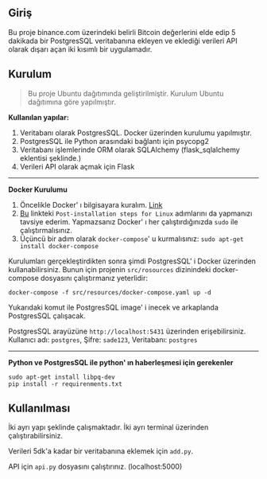 ## Giriş

Bu proje binance.com üzerindeki belirli Bitcoin değerlerini elde edip 5 dakikada bir PostgresSQL veritabanına ekleyen ve eklediği verileri API olarak dışarı açan iki kısımlı bir uygulamadır.

## Kurulum

> Bu proje Ubuntu dağıtımında geliştirilmiştir. Kurulum Ubuntu dağıtımına göre yapılmıştır.

__Kullanılan yapılar:__
  
  1. Veritabanı olarak PostgresSQL. Docker üzerinden kurulumu yapılmıştır.
  2. PostgresSQL ile Python arasındaki bağlantı için psycopg2
  3. Veritabanı işlemlerinde ORM olarak SQLAlchemy (flask_sqlalchemy eklentisi şeklinde.)
  4. Verileri API olarak açmak için Flask

---

__Docker Kurulumu__

  1. Öncelikle Docker' ı bilgisayara kuralım. [Link](https://docs.docker.com/engine/install/ubuntu/)
  2. [Bu](https://docs.docker.com/engine/install/linux-postinstall/) linkteki `Post-installation steps for Linux` adımlarını da yapmanızı tavsiye ederim. Yapmazsanız Docker' ı her çalıştırdığınızda `sudo` ile çalıştırmalısınız.
  3. Üçüncü bir adım olarak `docker-compose`' u kurmalısınız: `sudo apt-get install docker-compose`

  Kurulumları gerçekleştirdikten sonra şimdi PostgresSQL' i Docker üzerinden kullanabilirsiniz. Bunun için projenin `src/rosources` dizinindeki docker-compose dosyasını çalıştırmanız yeterlidir:

    docker-compose -f src/resources/docker-compose.yaml up -d
  
  Yukarıdaki komut ile PostgresSQL image' i inecek ve arkaplanda PostgresSQL çalışacak. 
  
  PostgresSQL arayüzüne `http://localhost:5431` üzerinden erişebilirsiniz.<br/> 
  Kullanıcı adı: `postgres`,
  Şifre: `sade123`,
  Veritabanı: `postgres`

---

__Python ve PostgresSQL ile python' ın haberleşmesi için gerekenler__

    sudo apt-get install libpq-dev
    pip install -r requirenments.txt

## Kullanılması

İki ayrı yapı şeklinde çalışmaktadır. İki ayrı terminal üzerinden çalıştırabilirsiniz.

Verileri 5dk'a kadar bir veritabanına eklemek için `add.py`.

API için `api.py` dosyasını çalıştırınız. (localhost:5000)
